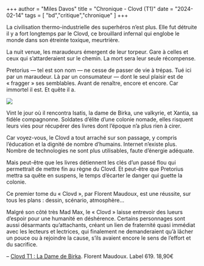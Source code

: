 +++
author = "Miles Davos"
title = "Chronique - Clovd (T1)"
date = "2024-02-14"
tags = [
    "bd","critique","chronique"
]
+++

La civilisation thermo-industrielle des superhéros n’est plus. Elle fut détruite il y a fort longtemps par le Clovd, ce brouillard infernal qui englobe le monde dans son étreinte toxique, meurtrière.

La nuit venue, les maraudeurs émergent de leur torpeur. Gare à celles et ceux qui s’attarderaient sur le chemin. La mort sera leur seule récompense.

Pretorius — tel est son nom — ne cesse de passer de vie à trépas. Tué ici par un maraudeur. Là par un consumateur — dont le seul plaisir est de « fragger » ses semblables. Avant de renaître, encore et encore. Car immortel il est. Et quête il a.

![](/images/clovd-t1.jpeg)
	
Vint le jour où il rencontra Isatis, la dame de Birka, une valkyrie, et Xantia, sa fidèle compagnonne. Soldates d’élite d’une colonie nomade, elles risquent leurs vies pour récupérer des livres dont l’époque n’a plus rien à cirer.
	
Car voyez-vous, le Clovd a tout arraché sur son passage, y compris l’éducation et la dignité de nombre d’humains. Internet n’existe plus. Nombre de technologies ne sont plus utilisables, faute d’énergie adéquate.
	
Mais peut-être que les livres détiennent les clés d’un passé flou qui permettrait de mettre fin au règne du Clovd. Et peut-être que Pretorius mettra sa quête en suspens, le temps d’écarter le danger qui guette la colonie.
	
Ce premier tome du « Clovd », par Florent Maudoux, est une réussite, sur tous les plans : dessin, scénario, atmosphère…
	
Malgré son côté très Mad Max, le « Clovd » laisse entrevoir des lueurs d’espoir pour une humanité en déshérence. Certains personnages sont aussi désarmants qu’attachants, créant un lien de fraternité quasi immédiat avec les lecteurs et lectrices, qui finalement ne demanderaient qu’à lâcher un pouce ou à rejoindre la cause, s’ils avaient encore le sens de l’effort et du sacrifice.
	
–
[Clovd T1 : La Dame de Birka](https://www.editions-ruedesevres.fr/Clovd-T1-Le-Corbeau-et-Isatis). Florent Maudoux. Label 619. 18,90€
